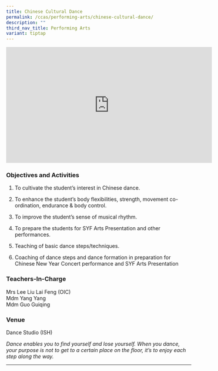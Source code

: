 ```yaml
---
title: Chinese Cultural Dance
permalink: /ccas/performing-arts/chinese-cultural-dance/
description: ""
third_nav_title: Performing Arts
variant: tiptap
---
```

<div class="iframe-wrapper">
<iframe height="315" width="560" allowfullscreen="true" frameborder="0" src="https://www.youtube.com/embed/_IyR3Ei0G-k?si=Pz3YyFZg9zBkd0fB"></iframe>
</div>
<h3>Objectives and Activities</h3>
<ol data-tight="true" class="tight">
<li>
<p>To cultivate the student’s interest in Chinese dance.</p>
</li>
<li>
<p>To enhance the student’s body flexibilities, strength, movement co-ordination,
endurance &amp; body control.</p>
</li>
<li>
<p>To improve the student’s sense of musical rhythm.</p>
</li>
<li>
<p>To prepare the students for SYF Arts Presentation and other performances.</p>
</li>
<li>
<p>Teaching of basic dance steps/techniques.</p>
</li>
<li>
<p>Coaching of dance steps and dance formation in preparation for Chinese
New Year Concert performance and SYF Arts Presentation</p>
</li>
</ol>
<h3>Teachers-In-Charge</h3>
<p>Mrs Lee Liu Lai Feng (OIC)
<br>Mdm Yang Yang
<br>Mdm Guo Guiqing</p>
<h3>Venue</h3>
<p>Dance Studio (ISH)</p>
<p><em>Dance enables you to find yourself and lose yourself. When you dance, your purpose is not to get to a certain place on the floor, it’s to enjoy each step along the way.</em>
</p>
<hr>
<p></p>